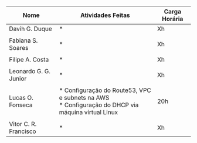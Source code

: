 | Nome  | Atividades Feitas | Carga Horária |
|-------|-------|---------------|
| Davih G. Duque | * | Xh |
||||
| Fabiana S. Soares| * | Xh |
||||
| Filipe A. Costa | * | Xh |
||||
| Leonardo G. G. Junior | * | Xh |
||||
| Lucas O. Fonseca | * Configuração do Route53, VPC e subnets na AWS<br> * Configuração do DHCP via máquina virtual Linux<br> | 20h |
||||
| Vitor C. R. Francisco | * | Xh |
